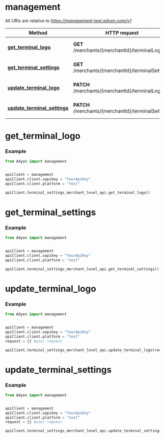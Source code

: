 # management

All URIs are relative to *https://management-test.adyen.com/v1*

Method | HTTP request | Description
------------- | ------------- | -------------
[**get_terminal_logo**](TerminalSettingsMerchantLevelApi.md#get_terminal_logo) | **GET** /merchants/{merchantId}/terminalLogos | Get the terminal logo
[**get_terminal_settings**](TerminalSettingsMerchantLevelApi.md#get_terminal_settings) | **GET** /merchants/{merchantId}/terminalSettings | Get terminal settings
[**update_terminal_logo**](TerminalSettingsMerchantLevelApi.md#update_terminal_logo) | **PATCH** /merchants/{merchantId}/terminalLogos | Update the terminal logo
[**update_terminal_settings**](TerminalSettingsMerchantLevelApi.md#update_terminal_settings) | **PATCH** /merchants/{merchantId}/terminalSettings | Update terminal settings




# get_terminal_logo
### Example

```python
from Adyen import management


apiClient = management
apiClient.client.xapikey = "YourApiKey"
apiClient.client.platform = "test"

apiClient.terminal_settings_merchant_level_api.get_terminal_logo()

```


# get_terminal_settings
### Example

```python
from Adyen import management


apiClient = management
apiClient.client.xapikey = "YourApiKey"
apiClient.client.platform = "test"

apiClient.terminal_settings_merchant_level_api.get_terminal_settings()

```


# update_terminal_logo
### Example

```python
from Adyen import management


apiClient = management
apiClient.client.xapikey = "YourApiKey"
apiClient.client.platform = "test"
request = {} #your request

apiClient.terminal_settings_merchant_level_api.update_terminal_logo(request)

```


# update_terminal_settings
### Example

```python
from Adyen import management


apiClient = management
apiClient.client.xapikey = "YourApiKey"
apiClient.client.platform = "test"
request = {} #your request

apiClient.terminal_settings_merchant_level_api.update_terminal_settings(request)

```
